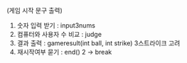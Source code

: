 (게임 시작 문구 출력)
1. 숫자 입력 받기 : input3nums
2. 컴퓨터와 사용자 수 비교 : judge
3. 결과 출력 : gameresult(int ball, int strike) 3스트라이크 고려
4. 재시작여부 묻기 : end() 2 -> break